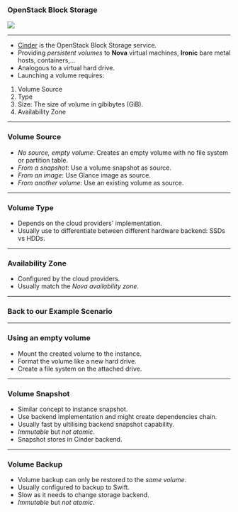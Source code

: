 ### <span class="color-openstack-red">OpenStack</span> Block Storage

![](https://ibm-blue-box-help.github.io/help-documentation/img/en/create_volume.png)

---

- [Cinder](https://docs.openstack.org/cinder/latest/) is the OpenStack Block Storage service.
- Providing _persistent volumes_ to **Nova** virtual machines, **Ironic** bare metal hosts, containers,...
- Analogous to a virtual hard drive.
- Launching a volume requires:
1. <span class="color-yellow-400">Volume Source<span>
2. <span class="color-yellow-400">Type</span>
3. <span class="color-yellow-400">Size</span>: The size of volume in gibibytes (GiB).
4. <span class="color-yellow-400">Availability Zone</span>
---

### <span class="color-yellow-400">Volume Source</span>

- _No source, empty volume_: Creates an empty volume with no file system or partition table.
- _From a snapshot_: Use a <span class="color-yellow-400">volume snapshot</span> as source.
- _From an image_: Use <span class="color-yellow-400">Glance image</span> as source.
- _From another volume_: Use an existing volume as source.

---

### <span class="color-yellow-400">Volume Type</span>

- Depends on the cloud providers' implementation.
- Usually use to differentiate between different hardware backend: SSDs vs HDDs.

---

### <span class="color-yellow-400">Availability Zone</span>

- Configured by the cloud providers.
- Usually match the _Nova availability zone_.

---

### Back to our <span class="color-yellow-400">Example Scenario</span>

---

### <span class="color-yellow-400">Using an empty volume</span>

- Mount the created volume to the instance.
- Format the volume like a new hard drive.
- Create a file system on the attached drive.

---

### <span class="color-yellow-400">Volume Snapshot</span>

- Similar concept to <span class="color-yellow-400">instance snapshot</span>.
- Use backend implementation and might create dependencies chain.
- Usually fast by ultilising backend snapshot capability.
- _Immutable_ but _not atomic_.
- Snapshot stores in <span class="color-yellow-400">Cinder backend</span>.

---

### <span class="color-yellow-400">Volume Backup</span>

- Volume backup can only be restored to the _same volume_.
- Usually configured to backup to <span class="color-yellow-400">Swift</span>.
- Slow as it needs to change storage backend.
- _Immutable_ but _not atomic_.